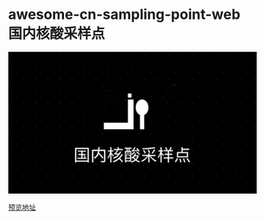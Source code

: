 # awesome-cn-sampling-point-web 国内核酸采样点

![](./public/og.png)

[预览地址](https://cn-sampling-point.netlify.app/)
